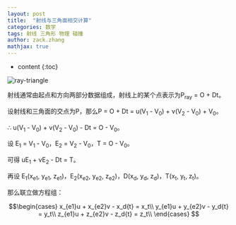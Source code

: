 ```yaml
---
layout: post
title:  "射线与三角面相交计算"
categories: 数学
tags: 射线 三角形 物理 碰撞
author: zack.zhang
mathjax: true
---
```


* content
{:toc}

<!-- more -->

![ray-triangle](https://zd304.github.io/assets/img/ray-triangle.png)<br/>

射线通常由起点和方向两部分数据组成，射线上的某个点表示为P<sub>ray</sub> = O + Dt。

设射线和三角面的交点为P，那么P = O + Dt = u(V<sub>1</sub> - V<sub>0</sub>) + v(V<sub>2</sub> - V<sub>0</sub>) + V<sub>0</sub>。

∴ u(V<sub>1</sub> - V<sub>0</sub>) + v(V<sub>2</sub> - V<sub>0</sub>) - Dt = O - V<sub>0</sub>。

设 E<sub>1</sub> = V<sub>1</sub> - V<sub>0</sub>，E<sub>2</sub> = V<sub>2</sub> - V<sub>0</sub>，T = O - V<sub>0</sub>。

可得 uE<sub>1</sub> + vE<sub>2</sub> - Dt = T。

再设 E<sub>1</sub>(x<sub>e1</sub>, y<sub>e1</sub>, z<sub>e1</sub>)，E<sub>2</sub>(x<sub>e2</sub>, y<sub>e2</sub>, z<sub>e2</sub>)，D(x<sub>d</sub>, y<sub>d</sub>, z<sub>d</sub>)，T(x<sub>t</sub>, y<sub>t</sub>, z<sub>t</sub>)。

那么联立做方程组：

$$\begin{cases}
x_{e1}u + x_{e2}v - x_d{t} = x_t\\
y_{e1}u + y_{e2}v - y_d{t} = y_t\\
z_{e1}u + z_{e2}v - z_d{t} = z_t\\
 \end{cases}
$$